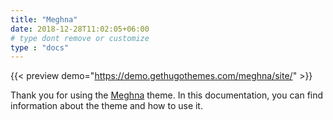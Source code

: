 ```yaml
---
title: "Meghna"
date: 2018-12-28T11:02:05+06:00 
# type dont remove or customize
type : "docs"
---
```


{{< preview demo="https://demo.gethugothemes.com/meghna/site/" >}}

Thank you for using the [Meghna](https://gethugothemes.com/themes/meghna-hugo/) theme. In this documentation, you can find information about the theme and how to use it.